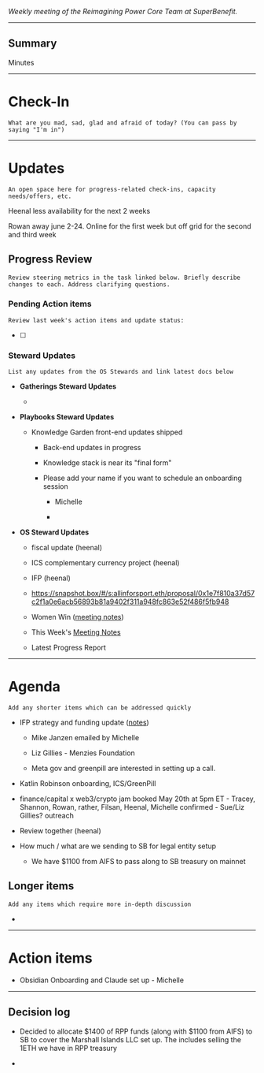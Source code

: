 _Weekly meeting of the Reimagining Power Core Team at SuperBenefit._

---

## Summary

Minutes 

---

# Check-In

`What are you mad, sad, glad and afraid of today? (You can pass by saying "I'm in")`

---

# Updates

`An open space here for progress-related check-ins, capacity needs/offers, etc.`

Heenal less availability for the next 2 weeks

Rowan away june 2-24. Online for the first week but off grid for the second and third week

## Progress Review

`Review steering metrics in the task linked below. Briefly describe changes to each. Address clarifying questions.`

   

### Pending Action items

`Review last week's action items and update status:`

- [ ]  

### Steward Updates

`List any updates from the OS Stewards and link latest docs below`

- **Gatherings Steward Updates**

  - 

- **Playbooks Steward Updates**

  - Knowledge Garden front-end updates shipped

    - Back-end updates in progress

    - Knowledge stack is near its "final form" 

    - Please add your name if you want to schedule an onboarding session

      - Michelle

      - 

- **OS Steward Updates**

  - fiscal update (heenal)

  - ICS complementary currency project (heenal)

  - IFP (heenal)

  - https://snapshot.box/#/s:allinforsport.eth/proposal/0x1e7f810a37d57c2f1a0e6acb56893b81a9402f311a948fc863e52f486f5fb948

  - Women Win ([meeting notes](https://app.charmverse.io/superbenefit/women-win-experiment-discussion-27998337440795384))

  - This Week's [Meeting Notes](https://app.charmverse.io/superbenefit/os-stewards-meeting-38-6-5-25-593538864827418)

  - Latest Progress Report

---

# Agenda

`Add any shorter items which can be addressed quickly`

- IFP strategy and funding update ([notes](https://app.charmverse.io/superbenefit/os-stewards-meeting-38-6-5-25-593538864827418))

  - Mike Janzen emailed by Michelle

  - Liz Gillies - Menzies Foundation

  - Meta gov and greenpill are interested in setting up a call. 

- Katlin Robinson onboarding, ICS/GreenPill

- finance/capital x web3/crypto jam booked May 20th at 5pm ET - Tracey, Shannon, Rowan, rather, Filsan, Heenal, Michelle confirmed - Sue/Liz Gillies? outreach 

- Review  together (heenal)

- How much / what are we sending to SB for legal entity setup

  - We have $1100 from AIFS to pass along to SB treasury on mainnet

## Longer items

`Add any items which require more in-depth discussion`

- 

---

# Action items

- Obsidian Onboarding and Claude set up - Michelle

---

## Decision log

- Decided to allocate $1400 of RPP funds (along with $1100 from AIFS) to SB to cover the Marshall Islands LLC set up. The includes selling the 1ETH we have in RPP treasury

- 

# 